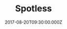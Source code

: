 ---
title: "Spotless"
image: "https://i.imgur.com/5g1QpxR.png"
date: "2017-08-20T09:30:00.000Z"
video:
  type: "vimeo"
  id: 230776416
speaker:
  name: "Bart Wilkins"
  permalink: "bart-wilkins"
series: "thank-god"
---